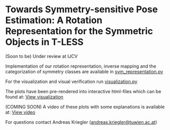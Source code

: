 # Towards Symmetry-sensitive Pose Estimation: A Rotation Representation for the Symmetric Objects in T-LESS
(Soon to be) Under review at IJCV 

Implementation of our rotation representation, inverse mapping and the categorization of symmetry classes  are available in [sym_representation.py](./src/sym_representation.py)

For the visualization and visual verification run [visualization.py](./src/visualization.py)

The plots have been pre-rendered into interactive html-files which can be found at: [View visualization](https://github.com/akriegler/SARR)

(COMING SOON) A video of these plots with some explanations is available at: [View video](https://github.com/akriegler/SARR/tree/main/video/verification.mp4)

For questions contact Andreas Kriegler (andreas.kriegler@tuwien.ac.at)
